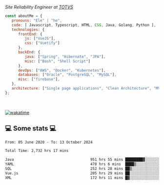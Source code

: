 <p><em>Site Reliability Engineer at <a href="https://www.totvs.com/">TOTVS</a></br>
</em></p>


```javascript
const aboutMe = {
   pronouns: "Ele" | "he",
   code: [ Javascript, Typescript, HTML, CSS, Java, Golang, Python ],
   technologies: {
      frontEnd: {
         js: ["VueJS"],
         css: ["Vuetify"]
      },
      backEnd: {
         java: ["Spring", "Hibernate", "JPA"],
         misc: ["Bash", "Shell Script"]
      },
      devOps: ["AWS", "Docker", "Kubernetes"],
      databases: ["Oracle", "PostgreSQL", "MySQL"],
      misc: ["firebase"],
   },
   architecture: ["Single page applications", "Clean Architecture", "MVC", "Microservices"],
};
```
</br></br>
[![wakatime](https://wakatime.com/badge/user/a3a8ed06-d304-4d6b-bc86-4adc418cdea7.svg)](https://wakatime.com/@a3a8ed06-d304-4d6b-bc86-4adc418cdea7)
<h2>💻 Some stats 💻</h2>

<!--START_SECTION:waka-->

```txt
From: 05 June 2020 - To: 13 October 2024

Total Time: 2,732 hrs 17 mins

Java                                   951 hrs 55 mins ████████▓░░░░░░░░░░░░░░░░   34.84 %
YAML                                   478 hrs 6 mins  ████▒░░░░░░░░░░░░░░░░░░░░   17.50 %
SQL                                    252 hrs 28 mins ██▒░░░░░░░░░░░░░░░░░░░░░░   09.24 %
Vue.js                                 205 hrs 29 mins ██░░░░░░░░░░░░░░░░░░░░░░░   07.52 %
XML                                    172 hrs 11 mins █▓░░░░░░░░░░░░░░░░░░░░░░░   06.30 %
```

<!--END_SECTION:waka-->
